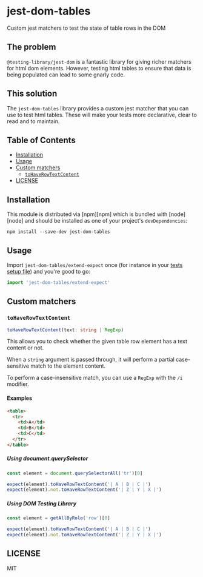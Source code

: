 <h1>jest-dom-tables</h1>

<p>Custom jest matchers to test the state of table rows in the DOM</p>

## The problem

`@testing-library/jest-dom` is a fantastic library for giving richer matchers
for html dom elements. However, testing html tables to ensure that data is being
populated can lead to some gnarly code.

## This solution

The `jest-dom-tables` library provides a custom jest matcher that you can use to
test html tables. These will make your tests more declarative, clear to read and
to maintain.

## Table of Contents

- [Installation](#installation)
- [Usage](#usage)
- [Custom matchers](#custom-matchers)
  - [`toHaveRowTextContent`](#tobedisabled)
- [LICENSE](#license)

## Installation

This module is distributed via [npm][npm] which is bundled with [node][node] and
should be installed as one of your project's `devDependencies`:

```
npm install --save-dev jest-dom-tables
```

## Usage

Import `jest-dom-tables/extend-expect` once (for instance in your [tests setup
file][]) and you're good to go:

[tests setup file]:
  https://jestjs.io/docs/en/configuration.html#setupfilesafterenv-array

```javascript
import 'jest-dom-tables/extend-expect'
```

## Custom matchers

### `toHaveRowTextContent`

```typescript
toHaveRowTextContent(text: string | RegExp)
```

This allows you to check whether the given table row element has a text content
or not.

When a `string` argument is passed through, it will perform a partial
case-sensitive match to the element content.

To perform a case-insensitive match, you can use a `RegExp` with the `/i`
modifier.

#### Examples

```html
<table>
  <tr>
    <td>A</td>
    <td>B</td>
    <td>C</td>
  </tr>
</table>
```

##### Using document.querySelector

```javascript
const element = document.querySelectorAll('tr')[0]

expect(element).toHaveRowTextContent('| A | B | C |')
expect(element).not.toHaveRowTextContent('| Z | Y | X |')
```

##### Using DOM Testing Library

```javascript
const element = getAllByRole('row')[0]

expect(element).toHaveRowTextContent('| A | B | C |')
expect(element).not.toHaveRowTextContent('| Z | Y | X |')
```

## LICENSE

MIT
